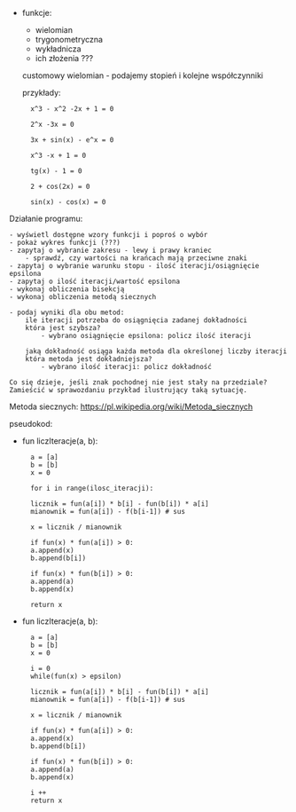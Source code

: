 - funkcje:

	- wielomian
	- trygonometryczna
	- wykładnicza
	- ich złożenia ???
	
	customowy wielomian - podajemy stopień i kolejne współczynniki
	
	przykłady:
	
		x^3 - x^2 -2x + 1 = 0
		
		2^x -3x = 0
		
		3x + sin(x) - e^x = 0
		
		x^3 -x + 1 = 0
		
		tg(x) - 1 = 0
		
		2 + cos(2x) = 0
		
		sin(x) - cos(x) = 0		 
		
Działanie programu:

	- wyświetl dostępne wzory funkcji i poproś o wybór
	- pokaż wykres funkcji (???)
	- zapytaj o wybranie zakresu - lewy i prawy kraniec
		- sprawdź, czy wartości na krańcach mają przeciwne znaki
	- zapytaj o wybranie warunku stopu - ilość iteracji/osiągnięcie epsilona
	- zapytaj o ilość iteracji/wartość epsilona
	- wykonaj obliczenia bisekcją
	- wykonaj obliczenia metodą siecznych
	
	- podaj wyniki dla obu metod:
		ile iteracji potrzeba do osiągnięcia zadanej dokładności
		która jest szybsza?
			- wybrano osiągnięcie epsilona: policz ilość iteracji

		jaką dokładność osiąga każda metoda dla określonej liczby iteracji
		która metoda jest dokładniejsza?
			- wybrano ilość iteracji: policz dokładność

	Co się dzieje, jeśli znak pochodnej nie jest stały na przedziale?
	Zamieścić w sprawozdaniu przykład ilustrujący taką sytuację.

Metoda siecznych:
	https://pl.wikipedia.org/wiki/Metoda_siecznych	
	
	
 pseudokod:
 
- fun liczIteracje(a, b):
	
		a = [a]
		b = [b]
		x = 0
		
		for i in range(ilosc_iteracji):

		licznik = fun(a[i]) * b[i] - fun(b[i]) * a[i]
		mianownik = fun(a[i]) - f(b[i-1]) # sus

		x = licznik / mianownik

		if fun(x) * fun(a[i]) > 0:
		a.append(x)
		b.append(b[i])

		if fun(x) * fun(b[i]) > 0:
		a.append(a)
		b.append(x)

		return x

- fun liczIteracje(a, b):

		a = [a]
		b = [b]
		x = 0

		i = 0
		while(fun(x) > epsilon)

		licznik = fun(a[i]) * b[i] - fun(b[i]) * a[i]
		mianownik = fun(a[i]) - f(b[i-1]) # sus

		x = licznik / mianownik

		if fun(x) * fun(a[i]) > 0:
		a.append(x)
		b.append(b[i])

		if fun(x) * fun(b[i]) > 0:
		a.append(a)
		b.append(x)

		i ++
		return x


